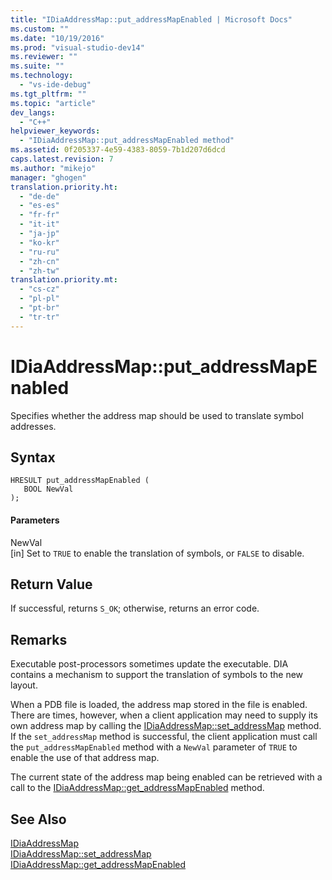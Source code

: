 ```yaml
---
title: "IDiaAddressMap::put_addressMapEnabled | Microsoft Docs"
ms.custom: ""
ms.date: "10/19/2016"
ms.prod: "visual-studio-dev14"
ms.reviewer: ""
ms.suite: ""
ms.technology: 
  - "vs-ide-debug"
ms.tgt_pltfrm: ""
ms.topic: "article"
dev_langs: 
  - "C++"
helpviewer_keywords: 
  - "IDiaAddressMap::put_addressMapEnabled method"
ms.assetid: 0f205337-4e59-4383-8059-7b1d207d6dcd
caps.latest.revision: 7
ms.author: "mikejo"
manager: "ghogen"
translation.priority.ht: 
  - "de-de"
  - "es-es"
  - "fr-fr"
  - "it-it"
  - "ja-jp"
  - "ko-kr"
  - "ru-ru"
  - "zh-cn"
  - "zh-tw"
translation.priority.mt: 
  - "cs-cz"
  - "pl-pl"
  - "pt-br"
  - "tr-tr"
---
```

# IDiaAddressMap::put_addressMapEnabled
Specifies whether the address map should be used to translate symbol addresses.  
  
## Syntax  
  
```cpp#  
HRESULT put_addressMapEnabled (   
   BOOL NewVal  
);  
```  
  
#### Parameters  
 NewVal  
 [in] Set to `TRUE` to enable the translation of symbols, or `FALSE` to disable.  
  
## Return Value  
 If successful, returns `S_OK`; otherwise, returns an error code.  
  
## Remarks  
 Executable post-processors sometimes update the executable. DIA contains a mechanism to support the translation of symbols to the new layout.  
  
 When a PDB file is loaded, the address map stored in the file is enabled. There are times, however, when a client application may need to supply its own address map by calling the [IDiaAddressMap::set_addressMap](../debug-interface-access/idiaaddressmap--set_addressmap.md) method. If the `set_addressMap` method is successful, the client application must call the `put_addressMapEnabled` method with a `NewVal` parameter of `TRUE` to enable the use of that address map.  
  
 The current state of the address map being enabled can be retrieved with a call to the [IDiaAddressMap::get_addressMapEnabled](../debug-interface-access/idiaaddressmap--get_addressmapenabled.md) method.  
  
## See Also  
 [IDiaAddressMap](../debug-interface-access/idiaaddressmap.md)   
 [IDiaAddressMap::set_addressMap](../debug-interface-access/idiaaddressmap--set_addressmap.md)   
 [IDiaAddressMap::get_addressMapEnabled](../debug-interface-access/idiaaddressmap--get_addressmapenabled.md)